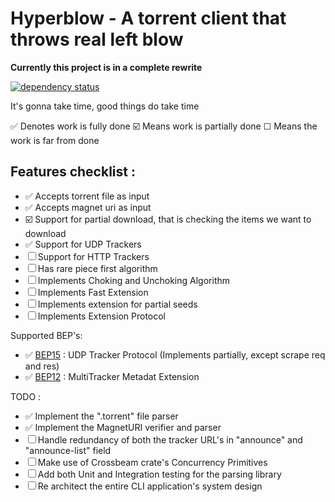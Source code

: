 # Hyperblow - A torrent client that throws real left blow

**Currently this project is in a complete rewrite**

[![dependency status](https://deps.rs/repo/github/rishadbaniya/hyperblow/status.svg)](https://deps.rs/repo/github/rishadbaniya/hyperblow)


It's gonna take time, good things do take time

✅ Denotes work is fully done
☑️ Means work is partially done
☐ Means the work is far from done

## Features checklist :
- ✅ Accepts torrent file as input
- ✅ Accepts magnet uri as input
- ☑️ Support for partial download, that is checking the items we want to download
- ✅ Support for UDP Trackers
- ☐ Support for HTTP Trackers
- ☐ Has rare piece first algorithm
- ☐ Implements Choking and Unchoking Algorithm
- ☐ Implements Fast Extension
- ☐ Implements extension for partial seeds
- ☐ Implements Extension Protocol

Supported BEP's:

- ✅ [BEP15](http://www.bittorrent.org/beps/bep_0015.html) : UDP Tracker Protocol (Implements partially, except scrape req and res)
- ✅ [BEP12](http://bittorrent.org/beps/bep_0012.html) : MultiTracker Metadat Extension


TODO : 
- ✅ Implement the ".torrent" file parser
- ✅ Implement the MagnetURI verifier and parser
- ☐ Handle redundancy of both the tracker URL's in "announce" and "announce-list" field
- ☐ Make use of Crossbeam crate's Concurrency Primitives
- ☐ Add both Unit and Integration testing for the parsing library 
- ☐ Re architect the entire CLI application's system design

